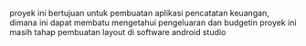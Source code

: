proyek ini bertujuan untuk pembuatan aplikasi pencatatan keuangan, dimana ini dapat membatu mengetahui pengeluaran dan budgetin
proyek ini masih tahap pembuatan layout di software android studio
